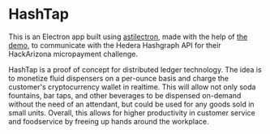 # HashTap

This is an Electron app built using [astilectron](https://github.com/asticode/go-astilectron), made with the help of [the demo](https://medium.com/@social_57971/how-to-add-a-gui-to-your-golang-app-in-5-easy-steps-c25c99d4d8e0), to communicate with the Hedera Hashgraph API for their HackArizona micropayment challenge. 

HashTap is a proof of concept for distributed ledger technology. The idea is to monetize fluid dispensers on a per-ounce basis and charge the customer's cryptocurrency wallet in realtime. This will allow not only soda fountains, bar taps, and other beverages to be dispensed on-demand without the need of an attendant, but could be used for any goods sold in small units. Overall, this allows for higher productivity in customer service and foodservice by freeing up hands around the workplace.
